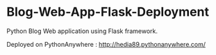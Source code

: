 # Blog-Web-App-Flask-Deployment

Python Blog Web application using Flask framework.

Deployed on PythonAnywhere : http://hedia89.pythonanywhere.com/
